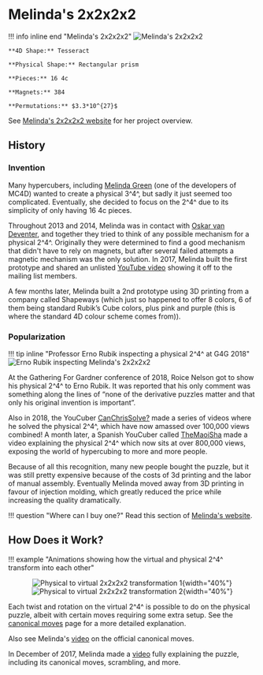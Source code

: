 # Melinda's 2x2x2x2

!!! info inline end "Melinda's 2x2x2x2"
    ![Melinda's 2x2x2x2](https://cloud.hypercubing.xyz/assets/img/phys/melinda_2x2x2x2_render.png)

    **4D Shape:** Tesseract

    **Physical Shape:** Rectangular prism

    **Pieces:** 16 4c

    **Magnets:** 384

    **Permutations:** $3.3*10^{27}$

See [Melinda's 2x2x2x2 website](https://superliminal.com/cube/2x2x2x2/) for her project overview.

## History

### Invention
Many hypercubers, including [Melinda Green](https://superliminal.com/) (one of the developers of MC4D) wanted to create a physical 3^4^, but sadly it just seemed too complicated. Eventually, she decided to focus on the 2^4^ due to its simplicity of only having 16 4c pieces.

Throughout 2013 and 2014, Melinda was in contact with [Oskar van Deventer](https://oskarvandeventer.nl/), and together they tried to think of any possible mechanism for a physical 2^4^. Originally they were determined to find a good mechanism that didn't have to rely on magnets, but after several failed attempts a magnetic mechanism was the only solution. In 2017, Melinda built the first prototype and shared an unlisted [YouTube video](https://www.youtube.com/watch?v=Asx653BGDWA) showing it off to the mailing list members.

A few months later, Melinda built a 2nd prototype using 3D printing from a company called Shapeways (which just so happened to offer 8 colors, 6 of them being standard Rubik’s Cube colors, plus pink and purple (this is where the standard 4D colour scheme comes from)).

### Popularization
!!! tip inline "Professor Erno Rubik inspecting a physical 2^4^ at G4G 2018"
    ![Erno Rubik inspecting Melinda's 2x2x2x2](https://cloud.hypercubing.xyz/assets/img/phys/melinda_2x2x2x2_erno_inspects.jpg)

At the Gathering For Gardner conference of 2018, Roice Nelson got to show his physical 2^4^ to Erno Rubik. It was reported that his only comment was something along the lines of “none of the derivative puzzles matter and that only his original invention is important”.

Also in 2018, the YouCuber [CanChrisSolve?](https://www.youtube.com/@CanChrisSolve) made a series of videos where he solved the physical 2^4^, which have now amassed over 100,000 views combined! A month later, a Spanish YouCuber called [TheMaoiSha](https://www.youtube.com/@TheMaoiSha) made a video explaining the physical 2^4^ which now sits at over 800,000 views, exposing the world of hypercubing to more and more people.

Because of all this recognition, many new people bought the puzzle, but it was still pretty expensive because of the costs of 3d printing and the labor of manual assembly. Eventually Melinda moved away from 3D printing in favour of injection molding, which greatly reduced the price while increasing the quality dramatically.

!!! question "Where can I buy one?"
    Read this section of [Melinda's website](https://superliminal.com/cube/2x2x2x2/#how).


## How Does it Work?

!!! example "Animations showing how the virtual and physical 2^4^ transform into each other"
    <center>
    ![Physical to virtual 2x2x2x2 transformation 1](https://cloud.hypercubing.xyz/assets/img/phys/melinda_2x2x2x2_anim1.gif){width="40%"}
    ![Physical to virtual 2x2x2x2 transformation 2](https://cloud.hypercubing.xyz/assets/img/phys/melinda_2x2x2x2_anim2.gif){width="40%"}
    </center>

Each twist and rotation on the virtual 2^4^ is possible to do on the physical puzzle, albeit with certain moves requiring some extra setup. See the [canonical moves](/puzzles/physical/2x2x2x2/canonical-moves) page for a more detailed explanation.

Also see Melinda's [video](https://www.youtube.com/watch?v=DzRH8BOJL8Q) on the official canonical moves.

In December of 2017, Melinda made a [video](https://www.youtube.com/watch?v=_D4m1Kit3TI) fully explaining the puzzle, including its canonical moves, scrambling, and more.
